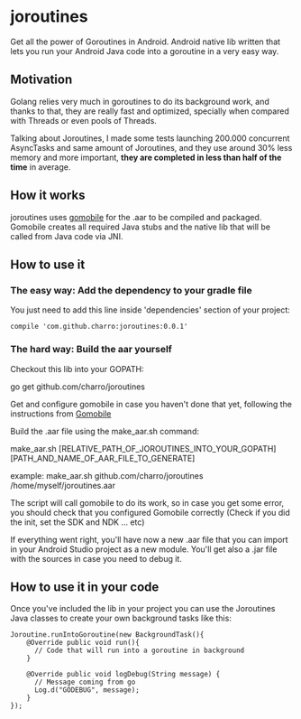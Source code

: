 # joroutines
Get all the power of Goroutines in Android. Android native lib written that lets you run your Android Java code into a goroutine in a very easy way.

## Motivation
Golang relies very much in goroutines to do its background work, and thanks to that, they are really fast and optimized, specially when compared with Threads or even pools of Threads. 

Talking about Joroutines, I made some tests launching 200.000 concurrent AsyncTasks and same amount of Joroutines, and they use around 30% less memory and more important, **they are completed in less than half of the time** in average.  

## How it works

joroutines uses [gomobile](https://github.com/golang/mobile) for the .aar to be compiled and packaged. Gomobile creates all required Java stubs and the native lib that will be called from Java code via JNI.

## How to use it

### The easy way: Add the dependency to your gradle file

You just need to add this line inside 'dependencies' section of your project:
```
compile 'com.github.charro:joroutines:0.0.1'
```

### The hard way: Build the aar yourself

Checkout this lib into your GOPATH:

go get github.com/charro/joroutines

Get and configure gomobile in case you haven't done that yet, following the instructions from [Gomobile](https://github.com/golang/go/wiki/Mobile)

Build the .aar file using the make_aar.sh command:

make_aar.sh [RELATIVE_PATH_OF_JOROUTINES_INTO_YOUR_GOPATH] [PATH_AND_NAME_OF_AAR_FILE_TO_GENERATE]

example:  make_aar.sh github.com/charro/joroutines /home/myself/joroutines.aar

The script will call gomobile to do its work, so in case you get some error, you should check that you configured Gomobile correctly (Check if you did the init, set the SDK and NDK ... etc)

If everything went right, you'll have now a new .aar file that you can import in your Android Studio project as a new module. You'll get also a .jar file with the sources in case you need to debug it.


## How to use it in your code

Once you've included the lib in your project you can use the Joroutines Java classes to create your own background tasks like this:

```
Joroutine.runIntoGoroutine(new BackgroundTask(){
    @Override public void run(){
      // Code that will run into a goroutine in background            
    }
    
    @Override public void logDebug(String message) {
      // Message coming from go
      Log.d("GODEBUG", message);
    }
});
```

